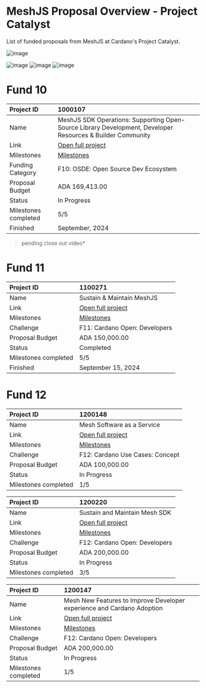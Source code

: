 # MeshJS Proposal Overview - Project Catalyst

List of funded proposals from MeshJS at Cardano's Project Catalyst.

![image](https://github.com/user-attachments/assets/42e6fbc5-4166-4da7-b9a9-12f27aba688b)

![image](https://github.com/user-attachments/assets/27e4dd82-ea62-4aef-a9e0-b32a80993c5c)
![image](https://github.com/user-attachments/assets/9d141669-2816-40cb-9c1f-f3eba7f36129)
![image](https://github.com/user-attachments/assets/3de51465-8aa4-4a6e-a1f1-ace0d52d3304)








# Fund 10

|Project ID|1000107|
|:-----------|:-------------|
|Name|MeshJS SDK Operations: Supporting Open-Source Library Development, Developer Resources & Builder Community|
|Link|[Open full project](https://projectcatalyst.io/funds/10/f10-osde-open-source-dev-ecosystem/meshjs-sdk-operations-supporting-open-source-library-development-developer-resources-and-builder-community)|
|Milestones|[Milestones](https://milestones.projectcatalyst.io/projects/1000107)
|Funding Category|F10: OSDE: Open Source Dev Ecosystem|
|Proposal Budget|ADA 169,413.00|
|Status|In Progress|
|Milestones completed|5/5|
|Finished|September, 2024|
> pending close out video*

# Fund 11

|Project ID|1100271|
|:-----------|:-------------|
|Name|Sustain & Maintain MeshJS|
|Link|[Open full project](https://projectcatalyst.io/funds/11/cardano-open-developers/sustain-and-maintain-meshjs)|
|Milestones|[Milestones](https://milestones.projectcatalyst.io/projects/1100271)
|Challenge|	F11: Cardano Open: Developers|
|Proposal Budget|ADA 150,000.00|
|Status|Completed|
|Milestones completed|5/5|
|Finished|September 15, 2024|

# Fund 12

|Project ID|1200148|
|:-----------|:-------------|
|Name|Mesh Software as a Service|
|Link|[Open full project](https://projectcatalyst.io/funds/12/f12-cardano-use-cases-concept/mesh-software-as-a-service)|
|Milestones|[Milestones](https://milestones.projectcatalyst.io/projects/1200148)|
|Challenge|F12: Cardano Use Cases: Concept|
|Proposal Budget|ADA 100,000.00|
|Status|In Progress|
|Milestones completed|1/5|

|Project ID|1200220|
|:-----------|:-------------|
|Name|Sustain and Maintain Mesh SDK|
|Link|[Open full project](https://projectcatalyst.io/funds/12/f12-cardano-open-developers/sustain-and-maintain-mesh-sdk)|
|Milestones|[Milestones](https://milestones.projectcatalyst.io/projects/1200220)|
|Challenge|F12: Cardano Open: Developers|
|Proposal Budget|	ADA 200,000.00|
|Status|In Progress|
|Milestones completed|3/5|

|Project ID|1200147|
|:-----------|:-------------|
|Name|Mesh New Features to Improve Developer experience and Cardano Adoption|
|Link|[Open full project](https://projectcatalyst.io/funds/12/f12-cardano-open-developers/mesh-new-features-to-improve-developer-experience-and-cardano-adoption)|
|Milestones|[Milestones](https://milestones.projectcatalyst.io/projects/1200147)|
|Challenge|F12: Cardano Open: Developers|
|Proposal Budget|ADA 200,000.00|
|Status|In Progress|
|Milestones completed|1/5|
